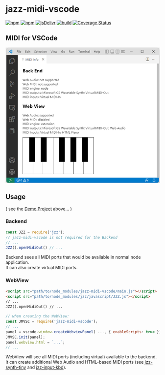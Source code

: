 # jazz-midi-vscode

[![npm](https://img.shields.io/npm/v/jazz-midi-vscode.svg)](https://www.npmjs.com/package/jazz-midi-vscode)
[![npm](https://img.shields.io/npm/dt/jazz-midi-vscode.svg)](https://www.npmjs.com/package/jazz-midi-vscode)
[![jsDelivr](https://data.jsdelivr.com/v1/package/npm/jzz-synth-osc/badge)](https://www.jsdelivr.com/package/npm/jazz-midi-vscode)
[![build](https://github.com/jazz-soft/jazz-midi-vscode/actions/workflows/build.yml/badge.svg)](https://github.com/jazz-soft/jazz-midi-vscode/actions)
[![Coverage Status](https://coveralls.io/repos/github/jazz-soft/jazz-midi-vscode/badge.svg?branch=main)](https://coveralls.io/github/jazz-soft/jazz-midi-vscode?branch=main)

## MIDI for VSCode

[![](https://raw.githubusercontent.com/jazz-soft/jazz-midi-vscode/main/demo/demo.png)](https://github.com/jazz-soft/jazz-midi-vscode/tree/main/demo)

## Usage
( see the [Demo Project](https://github.com/jazz-soft/jazz-midi-vscode/tree/main/demo) above... )

### Backend

```js
const JZZ = require('jzz');
// jazz-midi-vscode is not required for the Backend
// ...
JZZ().openMidiOut() // ...
```
Backend sees all MIDI ports that would be available in normal node application.  
It can also create virtual MIDI ports.

### WebView

```html
<script src="path/to/node_modules/jazz-midi-vscode/main.js"></script>
<script src="path/to/node_modules/jzz/javascript/JZZ.js"></script>
// ...
JZZ().openMidiOut() // ...
```
```js
// when creating the WebView:
const JMVSC = require('jazz-midi-vscode');
// ...
panel = vscode.window.createWebviewPanel( ..., { enableScripts: true });
JMVSC.init(panel);
panel.webview.html = `...`;
// ...
```
WebView will see all MIDI ports (including virtual) available to the backend.  
It can create additional Web Audio and HTML-based MIDI ports
(see [jzz-synth-tiny](https://github.com/jazz-soft/JZZ-synth-Tiny) and [jzz-input-kbd](https://github.com/jazz-soft/JZZ-input-Kbd)).